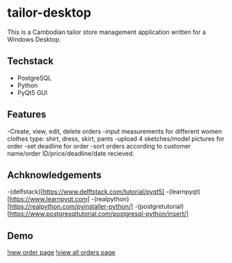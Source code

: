 # tailor-desktop
This is a Cambodian tailor store management application written for a Windows Desktop. 

## Techstack
  - PostgreSQL
  - Python 
  - PyQt5 GUI
  
## Features
  -Create, view, edit, delete orders
  -input measurements for different women clothes type: shirt, dress, skirt, pants
  -upload 4 sketches/model pictures for order
  -set deadline for order
  -sort orders according to customer name/order ID/price/deadline/date recieved. 
  
  
## Achknowledgements
  -(delfstack)[https://www.delftstack.com/tutorial/pyqt5]
  -(learnpyqt)[https://www.learnpyqt.com]
  -(realpython)[https://realpython.com/pyinstaller-python/]
  -(postgretutorial)[https://www.postgresqltutorial.com/postgresql-python/insert/]
  
## Demo

[!new order page]()
[!view all orders page]()
  

